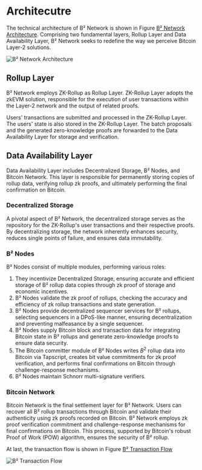# Architecutre

The technical architecture of B² Network is shown in Figure [B² Network Architecture](https://ipfs.io/ipfs/QmNavFvPfkxeW5nti9WbGw2eCpZksfhzwgomuc7DK9eQjy). Comprising two fundamental layers, Rollup Layer and Data Availability Layer, B² Network seeks to redefine the way we perceive Bitcoin Layer-2 solutions.

![B² Network Architecture](https://ipfs.io/ipfs/QmNavFvPfkxeW5nti9WbGw2eCpZksfhzwgomuc7DK9eQjy)

## Rollup Layer

B² Network employs ZK-Rollup as Rollup Layer. ZK-Rollup Layer adopts the zkEVM solution, responsible for the execution of user transactions within the Layer-2 network and the output of related proofs.

Users' transactions are submitted and processed in the ZK-Rollup Layer. The users' state is also stored in the ZK-Rollup Layer. The batch proposals and the generated zero-knowledge proofs are forwarded to the Data Availability Layer for storage and verification.

## Data Availability Layer

Data Availability Layer includes Decentralized Storage, B² Nodes, and Bitcoin Network. This layer is responsible for permanently storing copies of rollup data, verifying rollup zk proofs, and ultimately performing the final confirmation on Bitcoin.

### Decentralized Storage

A pivotal aspect of B² Network, the decentralized storage serves as the repository for the ZK-Rollup's user transactions and their respective proofs. By decentralizing storage, the network inherently enhances security, reduces single points of failure, and ensures data immutability.

### B² Nodes

B² Nodes consist of multiple modules, performing various roles: 
1. They incentivize Decentralized Storage, ensuring accurate and efficient storage of B² rollup data copies through zk proof of storage and economic incentives. 
2. B² Nodes validate the zk proof of rollups, checking the accuracy and efficiency of zk rollup transactions and state generation. 
3. B² Nodes provide decentralized sequencer services for B² rollups, selecting sequencers in a DPoS-like manner, ensuring decentralization and preventing malfeasance by a single sequencer. 
4. B² Nodes supply Bitcoin block and transaction data for integrating Bitcoin state in B² rollups and generate zero-knowledge proofs to ensure data security. 
5. The Bitcoin committer module of B² Nodes writes $B^{2}$ rollup data into Bitcoin via Tapscript, creates bit value commitments for zk proof verification, and performs final confirmations on Bitcoin through challenge-response mechanisms. 
6. B² Nodes maintain Schnorr multi-signature verifiers.

### Bitcoin Network

Bitcoin Network is the final settlement layer for B² Network. Users can recover all B² rollup transactions through Bitcoin and validate their authenticity using zk proofs recorded on Bitcoin. B² Network employs zk proof verification commitment and challenge-response mechanisms for final confirmations on Bitcoin. This process, supported by Bitcoin's robust Proof of Work (POW) algorithm, ensures the security of B² rollup.


At last, the transaction flow is shown in Figure [B² Transaction Flow](https://ipfs.io/ipfs/QmaWLXZXYttDJ5711JZGthYRQapYvHSJ7ujaheR2nimb4H)

![B² Transaction Flow](https://ipfs.io/ipfs/QmaWLXZXYttDJ5711JZGthYRQapYvHSJ7ujaheR2nimb4H)
